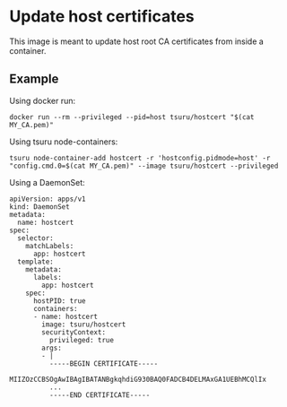 # Update host certificates

This image is meant to update host root CA certificates from inside a
container.

## Example

Using docker run:
```
docker run --rm --privileged --pid=host tsuru/hostcert "$(cat MY_CA.pem)"
```

Using tsuru node-containers:
```
tsuru node-container-add hostcert -r 'hostconfig.pidmode=host' -r "config.cmd.0=$(cat MY_CA.pem)" --image tsuru/hostcert --privileged
```

Using a DaemonSet:
```
apiVersion: apps/v1
kind: DaemonSet
metadata:
  name: hostcert
spec:
  selector:
    matchLabels:
      app: hostcert
  template:
    metadata:
      labels:
        app: hostcert
    spec:
      hostPID: true
      containers:
      - name: hostcert
        image: tsuru/hostcert
        securityContext:
          privileged: true
        args: 
        - |
          -----BEGIN CERTIFICATE-----
          MIIZOzCCBSOgAwIBAgIBATANBgkqhdiG930BAQ0FADCB4DELMAxGA1UEBhMCQlIx
          ...
          -----END CERTIFICATE-----
```